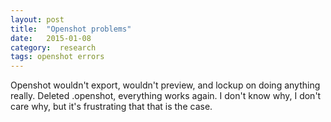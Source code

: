 ```yaml
---
layout: post
title:  "Openshot problems"
date:   2015-01-08
category:  research
tags: openshot errors
---
```


Openshot wouldn't export, wouldn't preview, and lockup on doing anything really. Deleted .openshot, everything works again. I don't know why, I don't care why, but it's frustrating that that is the case.

